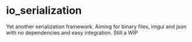 # io_serialization
Yet another serialization framework. Aiming for binary files, imgui and json with no dependencies and easy integration.
Still a WIP